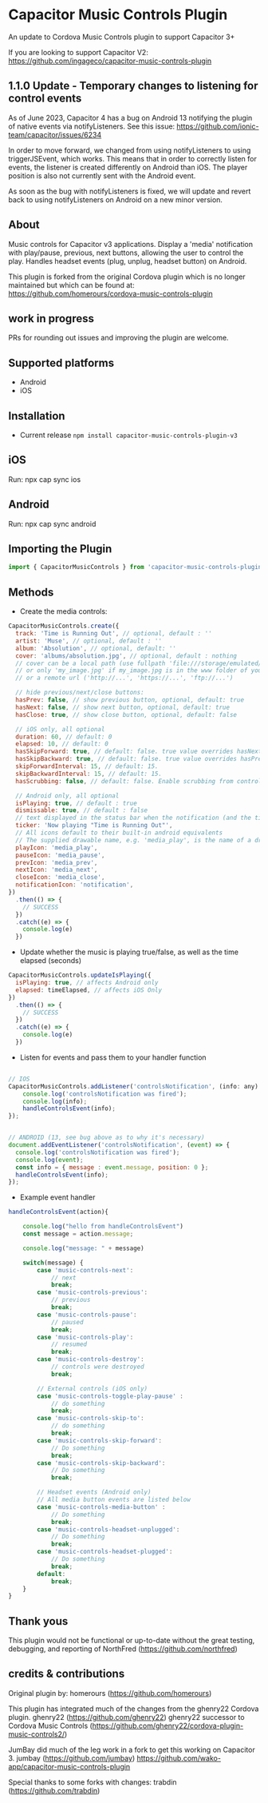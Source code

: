 # Capacitor Music Controls Plugin

An update to Cordova Music Controls plugin to support Capacitor 3+

If you are looking to support Capacitor V2:
https://github.com/ingageco/capacitor-music-controls-plugin

## 1.1.0 Update - Temporary changes to listening for control events

As of June 2023, Capacitor 4 has a bug on Android 13 notifying the plugin of native events via notifyListeners. See this issue: https://github.com/ionic-team/capacitor/issues/6234

In order to move forward, we changed from using notifyListeners to using triggerJSEvent, which works. This means that in order to correctly listen for events, the listener is created differently on Android than iOS. The player position is also not currently sent with the Android event.

As soon as the bug with notifyListeners is fixed, we will update and revert back to using notifyListeners on Android on a new minor version.

## About

Music controls for Capacitor v3 applications. Display a 'media' notification with play/pause, previous, next buttons, allowing the user to control the play. Handles headset events (plug, unplug, headset button) on Android.

This plugin is forked from the original Cordova plugin which is no longer maintained but which can be found at:
https://github.com/homerours/cordova-music-controls-plugin

## work in progress

PRs for rounding out issues and improving the plugin are welcome.

## Supported platforms

- Android
- iOS

## Installation

- Current release
  `npm install capacitor-music-controls-plugin-v3`

## iOS

Run:
npx cap sync ios

## Android

Run:
npx cap sync android

## Importing the Plugin

```javascript
import { CapacitorMusicControls } from 'capacitor-music-controls-plugin-v3'
```

## Methods

- Create the media controls:

```javascript
CapacitorMusicControls.create({
  track: 'Time is Running Out', // optional, default : ''
  artist: 'Muse', // optional, default : ''
  album: 'Absolution', // optional, default: ''
  cover: 'albums/absolution.jpg', // optional, default : nothing
  // cover can be a local path (use fullpath 'file:///storage/emulated/...',
  // or only 'my_image.jpg' if my_image.jpg is in the www folder of your app)
  // or a remote url ('http://...', 'https://...', 'ftp://...')

  // hide previous/next/close buttons:
  hasPrev: false, // show previous button, optional, default: true
  hasNext: false, // show next button, optional, default: true
  hasClose: true, // show close button, optional, default: false

  // iOS only, all optional
  duration: 60, // default: 0
  elapsed: 10, // default: 0
  hasSkipForward: true, // default: false. true value overrides hasNext.
  hasSkipBackward: true, // default: false. true value overrides hasPrev.
  skipForwardInterval: 15, // default: 15.
  skipBackwardInterval: 15, // default: 15.
  hasScrubbing: false, // default: false. Enable scrubbing from control center progress bar

  // Android only, all optional
  isPlaying: true, // default : true
  dismissable: true, // default : false
  // text displayed in the status bar when the notification (and the ticker) are updated
  ticker: 'Now playing "Time is Running Out"',
  // All icons default to their built-in android equivalents
  // The supplied drawable name, e.g. 'media_play', is the name of a drawable found under android/res/drawable* folders
  playIcon: 'media_play',
  pauseIcon: 'media_pause',
  prevIcon: 'media_prev',
  nextIcon: 'media_next',
  closeIcon: 'media_close',
  notificationIcon: 'notification',
})
  .then(() => {
    // SUCCESS
  })
  .catch((e) => {
    console.log(e)
  })
```

- Update whether the music is playing true/false, as well as the time elapsed (seconds)

```javascript
CapacitorMusicControls.updateIsPlaying({
  isPlaying: true, // affects Android only
  elapsed: timeElapsed, // affects iOS Only
})
  .then(() => {
    // SUCCESS
  })
  .catch((e) => {
    console.log(e)
  })
```

- Listen for events and pass them to your handler function

```javascript

// IOS
CapacitorMusicControls.addListener('controlsNotification', (info: any) => {
    console.log('controlsNotification was fired');
    console.log(info);
    handleControlsEvent(info);
});


// ANDROID (13, see bug above as to why it's necessary)
document.addEventListener('controlsNotification', (event) => {
  console.log('controlsNotification was fired');
  console.log(event);
  const info = { message : event.message, position: 0 };
  handleControlsEvent(info);
});

```

- Example event handler

```javascript
handleControlsEvent(action){

	console.log("hello from handleControlsEvent")
	const message = action.message;

	console.log("message: " + message)

	switch(message) {
		case 'music-controls-next':
			// next
			break;
		case 'music-controls-previous':
			// previous
			break;
		case 'music-controls-pause':
			// paused
			break;
		case 'music-controls-play':
			// resumed
			break;
		case 'music-controls-destroy':
			// controls were destroyed
			break;

		// External controls (iOS only)
		case 'music-controls-toggle-play-pause' :
			// do something
			break;
		case 'music-controls-skip-to':
			// do something
			break;
		case 'music-controls-skip-forward':
			// Do something
			break;
		case 'music-controls-skip-backward':
			// Do something
			break;

		// Headset events (Android only)
		// All media button events are listed below
		case 'music-controls-media-button' :
			// Do something
			break;
		case 'music-controls-headset-unplugged':
			// Do something
			break;
		case 'music-controls-headset-plugged':
			// Do something
			break;
		default:
			break;
	}
}
```

## Thank yous

This plugin would not be functional or up-to-date without the great testing, debugging, and reporting of NorthFred (https://github.com/northfred)

## credits & contributions

Original plugin by:
homerours (https://github.com/homerours)

This plugin has integrated much of the changes from the ghenry22 Cordova plugin.
ghenry22 (https://github.com/ghenry22)
ghenry22 successor to Cordova Music Controls (https://github.com/ghenry22/cordova-plugin-music-controls2/)

JumBay did much of the leg work in a fork to get this working on Capacitor 3.
jumbay (https://github.com/jumbay)
https://github.com/wako-app/capacitor-music-controls-plugin

Special thanks to some forks with changes:
trabdin (https://github.com/trabdin)
